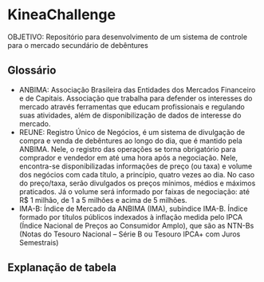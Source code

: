 # KineaChallenge
OBJETIVO: Repositório para desenvolvimento de um sistema de controle para o mercado secundário de debêntures

## Glossário
- ANBIMA: Associação Brasileira das Entidades dos Mercados Financeiro e de Capitais. Associação que trabalha para defender os interesses do mercado através ferramentas que educam profissionais e regulando suas atividades, além de disponibilização de dados de interesse do mercado.
- REUNE: Registro Único de Negócios, é um sistema de divulgação de compra e venda de debêntures ao longo do dia, que é mantido pela ANBIMA. Nele, o registro das operações se torna obrigatório para comprador e vendedor em até uma hora após a negociação. Nele, encontra-se disponibilizadas informações de preço (ou taxa) e volume dos negócios com cada título, a princípio, quatro vezes ao dia. No caso do preço/taxa, serão divulgados os preços mínimos, médios e máximos praticados. Já o volume será informado por faixas de negociação: até R$ 1 milhão, de 1 a 5 milhões e acima de 5 milhões.
- IMA-B: Índice de Mercado da ANBIMA (IMA), subíndice IMA-B. Índice formado por títulos públicos indexados à inflação medida pelo IPCA (Índice Nacional de Preços ao Consumidor Amplo), que são as NTN-Bs (Notas do Tesouro Nacional – Série B ou Tesouro IPCA+ com Juros Semestrais)

## Explanação de tabela
